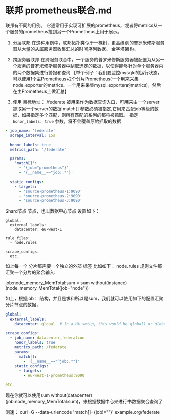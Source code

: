 # 联邦 prometheus联合.md

联邦有不同的用例。
它通常用于实现可扩展的prometheus，或者将metrics从一个服务的prometheus拉到另一个Prometheus上用于展示。



1. 分层联邦
在这种用例中，联邦拓扑类似于一棵树，更高级别的普罗米修斯服务器从大量的从属服务器收集汇总的时间序列数据。
金字塔架构。

2. 跨服务器联邦
在跨服务联合中，一个服务的普罗米修斯服务器被配置为从另一个服务的普罗米修斯服务器中刮取选定的数据，以使得能够针对单个服务器内的两个数据集进行警报和查询
【举个例子：我们要监控mysqld的运行状态，可以使用1个主Prometheus+2个分片Prometheus(一个用来采集node_exporter的metrics、一个用来采集mysql_exporter的metrics)，然后在主Prometheus上做汇总】


3. 使用
目标地址： /federate 被用来作为数据查询入口，可用来由一个server 抓取另一个server的数据
match[] 参数必须被指定,它用来匹配job等级的数据，如果指定多个匹配，则所有匹配的系列的都将被抓取。
指定`honor_labels: true` 参数，将不会覆盖原始抓取的数据


```yaml
- job_name: 'federate'
  scrape_interval: 15s

  honor_labels: true
  metrics_path: '/federate'

  params:
    'match[]':
      - '{job="prometheus"}'
      - '{__name__=~"job:.*"}'

  static_configs:
    - targets:
      - 'source-prometheus-1:9090'
      - 'source-prometheus-2:9090'
      - 'source-prometheus-3:9090'
```

Shard节点 节点，也叫数据中心节点 设置如下：
```
global: 
  external_labels:
    datacenter: eu-west-1

rule_files:
  - node.rules

scrape_configs:
  etc.
```

如上每一个 分片都需要一个独立的外部 标签
比如如下： node.rules 规则文件都汇聚一个分片的聚合输入:

job:node_memory_MemTotal:sum = sum without(instance)(node_memory_MemTotal{job="node"})


如上，根据job： 结构，并且是求和所以是sum，我们就可以使用如下的配置汇聚 分片节点的数据，
``` yml
global:
  external_labels:
    datacenter: global  # In a HA setup, this would be global1 or global2

scrape_configs:
  - job_name: datacenter_federation
    honor_labels: true
    metrics_path: /federate
    params:
      match[]:
        - '{__name__=~"^job:.*"}'
    static_configs:
      - targets:
        - eu-west-1-prometheus:9090

etc.
```
现在你就可以使用sum without(datacenter)(job:node_memory_MemTotal:sum)，来根据数据中心来进行书数据聚合查询了


测速：
curl -G --data-urlencode 'match[]={job!=""}' example.org/federate
